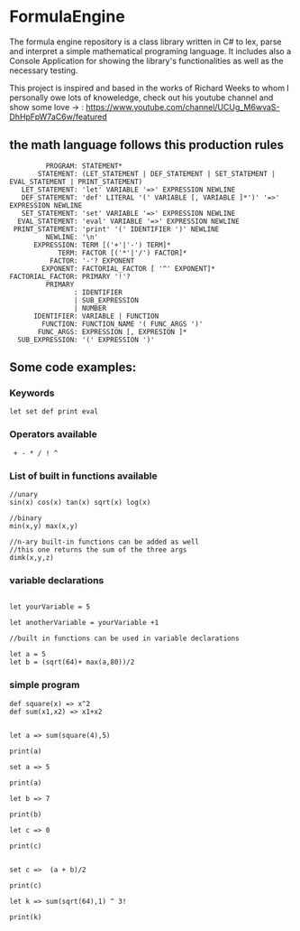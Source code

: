 # FormulaEngine

The formula engine repository is a class library written in C# to lex, parse and interpret a simple mathematical programing language. It includes also a Console Application for showing the library's functionalities as well as the necessary testing.

This project is inspired and based in the works of Richard Weeks to whom I personally owe lots of knoweledge, check out his youtube channel and show some love -> : https://www.youtube.com/channel/UCUg_M6wvaS-DhHpFpW7aC6w/featured 

## the math language follows this production rules
```
         PROGRAM: STATEMENT*
       STATEMENT: (LET_STATEMENT | DEF_STATEMENT | SET_STATEMENT | EVAL_STATEMENT | PRINT_STATEMENT)
   LET_STATEMENT: 'let' VARIABLE '=>' EXPRESSION NEWLINE
   DEF_STATEMENT: 'def' LITERAL '(' VARIABLE [, VARIABLE ]*')' '=>' EXPRESSION NEWLINE
   SET_STATEMENT: 'set' VARIABLE '=>' EXPRESSION NEWLINE
  EVAL_STATEMENT: 'eval' VARIABLE '=>' EXPRESSION NEWLINE
 PRINT_STATEMENT: 'print' '(' IDENTIFIER ')' NEWLINE
         NEWLINE: '\n'
      EXPRESSION: TERM [('+'|'-') TERM]*
            TERM: FACTOR [('*'|'/') FACTOR]*
          FACTOR: '-'? EXPONENT
        EXPONENT: FACTORIAL_FACTOR [ '^' EXPONENT]*
FACTORIAL_FACTOR: PRIMARY '!'?
         PRIMARY 
                : IDENTIFIER 
                | SUB_EXPRESSION 
                | NUMBER
      IDENTIFIER: VARIABLE | FUNCTION
        FUNCTION: FUNCTION_NAME '( FUNC_ARGS ')'
       FUNC_ARGS: EXPRESSION [, EXPRESION ]*
  SUB_EXPRESSION: '(' EXPRESSION ')'
```

## Some code examples:
### Keywords
```
let set def print eval
```
### Operators available
```
 + - * / ! ^ 
 ```

### List of built in functions available 
```
//unary 
sin(x) cos(x) tan(x) sqrt(x) log(x)

//binary
min(x,y) max(x,y)

//n-ary built-in functions can be added as well
//this one returns the sum of the three args
dimk(x,y,z)

```

### variable declarations
```

let yourVariable = 5

let anotherVariable = yourVariable +1

//built in functions can be used in variable declarations

let a = 5
let b = (sqrt(64)+ max(a,80))/2

```


### simple program
```
def square(x) => x^2
def sum(x1,x2) => x1+x2


let a => sum(square(4),5) 

print(a)

set a => 5

print(a)

let b => 7

print(b)

let c => 0

print(c)


set c =>  (a + b)/2

print(c)

let k => sum(sqrt(64),1) ^ 3!

print(k)

```
